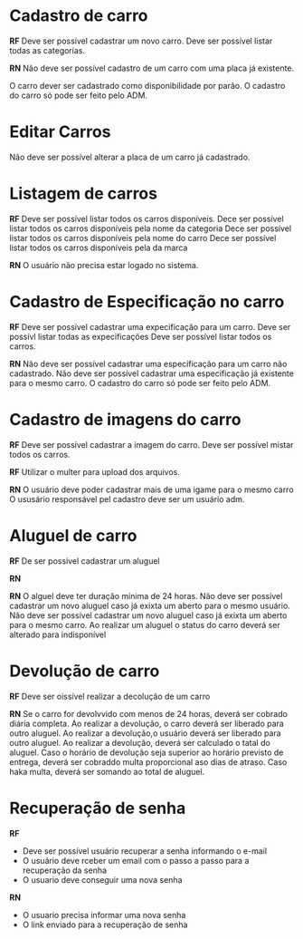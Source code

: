 # Cadastro de carro

**RF**
Deve ser possível cadastrar um novo carro.
Deve ser possível listar todas as categorias.

**RN**
Não deve ser possível cadastro de um carro com uma placa já existente.

O carro dever ser cadastrado como disponibilidade por parão.
O cadastro do carro só pode ser feito pelo ADM.

# Editar Carros

Não deve ser possível alterar a placa de um carro já cadastrado.

# Listagem de carros

**RF**
Deve ser possível listar todos os carros disponíveis.
Dece ser possível listar todos os carros disponíveis pela nome da categoria
Dece ser possível listar todos os carros disponíveis pela nome do carro
Dece ser possível listar todos os carros disponíveis pela da marca

**RN**
O usuário não precisa estar logado no sistema.

# Cadastro de Especificação no carro

**RF**
Deve ser possível cadastrar uma expecificação para um carro.
Deve ser possívl listar todas as expecificações
Deve ser possível listar todos os carros.

**RN**
Não deve ser possível cadastrar uma especificação para um carro não cadastrado.
Não deve ser possível cadastrar uma especificação já existente para o mesmo carro.
O cadastro do carro só pode ser feito pelo ADM.

# Cadastro de imagens do carro

**RF**
Deve ser possível cadastrar a imagem do carro.
Deve ser possível mistar todos os carros.

**RF**
Utilizar o multer para upload dos arquivos.

**RN**
O usuário deve poder cadastrar mais de uma igame para o mesmo carro
O ususário responsável pel cadastro deve ser um usuário adm.

# Aluguel de carro

**RF**
De ser possível cadastrar um aluguel

**RN**

**RN**
O alguel deve ter duração mínima de 24 horas.
Não deve ser possível cadastrar um novo aluguel caso já exixta um aberto para o mesmo usuário.
Não deve ser possível cadastrar um novo aluguel caso já exixta um aberto para o mesmo carro.
Ao realizar um aluguel o status do carro deverá ser alterado para indisponível

# Devolução de carro

**RF**
Deve ser oissível realizar a decolução de um carro


**RN**
Se o carro for devolvvido com menos de 24 horas, deverá ser cobrado diária completa.
Ao realizar a devolução, o carro deverá ser liberado para outro aluguel.
Ao realizar a devolução,o usuário deverá ser liberado para outro aluguel.
Ao realizar a devolução, deverá ser calculado o tatal do aluguel.
Caso o horário de devolução seja superior ao horário previsto de entrega, deverá ser cobraddo multa proporcional aso dias de atraso.
Caso haka multa, deverá ser somando ao total de aluguel.

# Recuperação de senha

**RF**
- Deve ser possível usuário recuperar a senha informando o e-mail
- O usuário deve rceber um email com o passo a passo para a recuperação da senha
- O usuario deve conseguir uma nova senha

**RN**

- O usuario precisa informar uma nova senha
- O link enviado para a recuperação de senha
